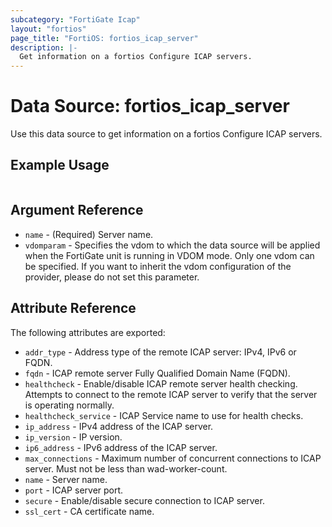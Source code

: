 ```yaml
---
subcategory: "FortiGate Icap"
layout: "fortios"
page_title: "FortiOS: fortios_icap_server"
description: |-
  Get information on a fortios Configure ICAP servers.
---
```


# Data Source: fortios_icap_server
Use this data source to get information on a fortios Configure ICAP servers.


## Example Usage

```hcl

```

## Argument Reference

* `name` - (Required) Server name.
* `vdomparam` - Specifies the vdom to which the data source will be applied when the FortiGate unit is running in VDOM mode. Only one vdom can be specified. If you want to inherit the vdom configuration of the provider, please do not set this parameter.

## Attribute Reference

The following attributes are exported:

* `addr_type` - Address type of the remote ICAP server: IPv4, IPv6 or FQDN.
* `fqdn` - ICAP remote server Fully Qualified Domain Name (FQDN).
* `healthcheck` - Enable/disable ICAP remote server health checking. Attempts to connect to the remote ICAP server to verify that the server is operating normally.
* `healthcheck_service` - ICAP Service name to use for health checks.
* `ip_address` - IPv4 address of the ICAP server.
* `ip_version` - IP version.
* `ip6_address` - IPv6 address of the ICAP server.
* `max_connections` - Maximum number of concurrent connections to ICAP server. Must not be less than wad-worker-count.
* `name` - Server name.
* `port` - ICAP server port.
* `secure` - Enable/disable secure connection to ICAP server.
* `ssl_cert` - CA certificate name.

